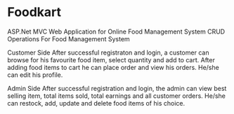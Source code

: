 # Foodkart
ASP.Net MVC Web Application for Online Food Management System 
CRUD Operations For Food Management System 

Customer Side
After successful registraton and login, a customer can browse for his favourite food item, select quantity and add to cart. 
After adding food items to cart he can place order and view his orders. He/she can edit his profile.

Admin Side
After successful registration and login, the admin can view best selling item, total items sold, total earnings and all customer orders.
He/she can restock, add, update and delete food items of his choice.
